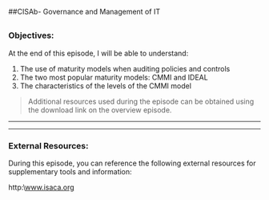 ##CISAb- Governance and Management of IT
##
### Objectives:

At the end of this episode, I will be able to understand:

1. The use of maturity models when auditing policies and controls
2. The two most popular maturity models: CMMI and IDEAL
3. The characteristics of the levels of the CMMI model

	

>Additional resources used during the episode can be obtained using the download link on the overview episode.

-----------------------------------------------------------






-----------------------------------------------------------
### External Resources:

During this episode, you can reference the following external resources for supplementary tools and information:

http:\www.isaca.org
